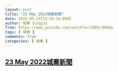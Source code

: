 ```yaml
---
layout: post
title: "23 May 2022城寨新聞"
date: 2022-05-23T13:35:14.000Z
author: 城寨 Singjai
from: https://www.youtube.com/watch?v=J1MDxr96OQo
tags: [ 城寨 ]
comments: True
categories: [ 城寨 ]
---
```

<!--1653312914000-->
[23 May 2022城寨新聞](https://www.youtube.com/watch?v=J1MDxr96OQo)
------

<div>

</div>
